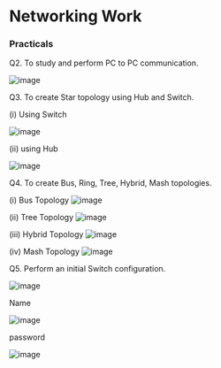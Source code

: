 # Networking Work

### Practicals

Q2. To study and perform PC to PC communication.

![image](https://github.com/Okmahesh/Computer_networks/assets/118921585/657bafc5-3856-4ec0-8e24-5765efeb094c)

Q3. To create Star topology using Hub and Switch.

(i) Using Switch

![image](https://github.com/Okmahesh/Computer_networks/assets/118921585/fb19b5b0-fe64-4528-9f52-3324f0e44894)

(ii) using Hub

![image](https://github.com/Okmahesh/Computer_networks/assets/118921585/45540273-6a80-46f5-b54f-2097024682d9)

Q4. To create Bus, Ring, Tree, Hybrid, Mash topologies.

(i) Bus Topology
![image](https://github.com/Okmahesh/Computer_networks/assets/118921585/d3ef3b4a-4d07-4534-a12b-a03e3584ad6d)

(ii) Tree Topology
![image](https://github.com/Okmahesh/Computer_networks/assets/118921585/1dd4d88c-0f73-454d-8045-56db4716813e)

(iii) Hybrid Topology
![image](https://github.com/Okmahesh/Computer_networks/assets/118921585/925b1656-5d48-42c3-9517-02a3c6438f93)

(iv) Mash Topology
![image](https://github.com/Okmahesh/Computer_networks/assets/118921585/473b1e9c-2ec8-40bf-b069-e47913acec40)

Q5. Perform an initial Switch configuration.

![image](https://github.com/Okmahesh/Computer_networks/assets/118921585/14ac78e5-22eb-43b9-8a99-3368b575e6e7)

Name

![image](https://github.com/Okmahesh/Computer_networks/assets/118921585/5ad2b673-9cc4-4f21-9e24-e577dca88c79)

password

![image](https://github.com/Okmahesh/Computer_networks/assets/118921585/e863fbbe-d908-477d-8606-25aa8fd23345)
